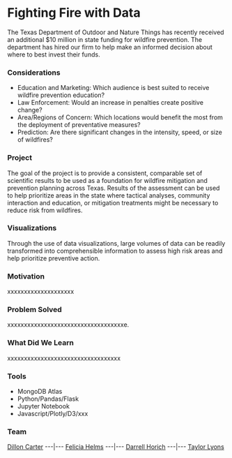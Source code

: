 




      
#                                               Fighting Fire with Data


The Texas Department of Outdoor and Nature Things has recently received an additional $10 million in state funding for wildfire prevention. The department has hired our firm to help make an informed decision about where to best invest their funds.

### Considerations
- Education and Marketing: Which audience is best suited to receive wildfire prevention education?
- Law Enforcement: Would an increase in penalties create positive change?
- Area/Regions of Concern: Which locations would benefit the most from the deployment of preventative measures?
- Prediction: Are there significant changes in the intensity, speed, or size of wildfires?

### Project
The goal of the project is to provide a consistent, comparable set of scientific results to be used as a foundation for wildfire mitigation and prevention planning across Texas. Results of the assessment can be used to help prioritize areas in the state where tactical analyses, community interaction and education, or mitigation treatments might be necessary to reduce risk from wildfires.





### Visualizations

Through the use of data visualizations, large volumes of data can be readily transformed into comprehensible information to assess high risk areas and help prioritize preventive action. 






### Motivation
xxxxxxxxxxxxxxxxxxxx


### Problem Solved
xxxxxxxxxxxxxxxxxxxxxxxxxxxxxxxxxxxe.




### What Did We Learn
xxxxxxxxxxxxxxxxxxxxxxxxxxxxxxxxxx





### Tools
- MongoDB Atlas
- Python/Pandas/Flask
- Jupyter Notebook
- Javascript/Plotly/D3/xxx






### Team
[Dillon Carter](https://github.com/xxxx)
---|---
[Felicia Helms](https://github.com/xxxx)
---|---
[Darrell Horich](https://github.com/xxxxx)
---|---
[Taylor Lyons](https://github.com/xxxx)








